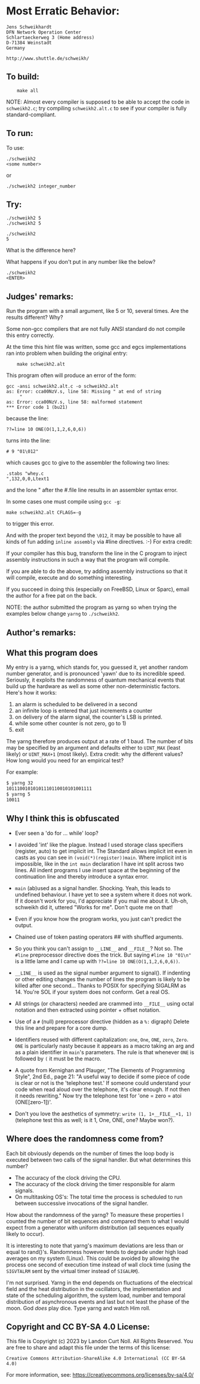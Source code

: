 # Most Erratic Behavior:

    Jens Schweikhardt
    DFN Network Operation Center
    Schlartaeckerweg 3 (Home address)
    D-71384 Weinstadt
    Germany

    http://www.shuttle.de/schweikh/


## To build:

        make all

NOTE: Almost every compiler is supposed to be able to accept the code in
`schweikh2.c`; try compiling `schweikh2.alt.c` to see if your compiler
is fully standard-compliant.

## To run:

To use:

	./schweikh2
	<some number> 

or

	./schweikh2 integer_number

## Try:

	./schweikh2 5
	./schweikh2 5

	./schweikh2
	5

What is the difference here?

What happens if you don't put in any number like the below?

	./schweikh2
	<ENTER>


## Judges' remarks:

Run the program with a small argument, like 5 or 10, several times.  Are the
results different? Why?

Some non-gcc compilers that are not fully ANSI standard do not compile this
entry correctly.

At the time this hint file was written, some gcc and egcs implementations ran
into problem when building the original entry:

	    make schweikh2.alt

This program often will produce an error of the form:

	gcc -ansi schweikh2.alt.c -o schweikh2.alt
	as: Error: cca00NzV.s, line 58: Missing " at end of string
	     "
	as: Error: cca00NzV.s, line 58: malformed statement
	*** Error code 1 (bu21)

because the line:

	??=line 10 ONE(O(1,1,2,6,0,6))

turns into the line:

	# 9 "01\012"

which causes gcc to give to the assembler the following two lines:

	.stabs "whey.c
	",132,0,0,Ltext1

and the lone " after the #.file line results in an assembler syntax error.

In some cases one must compile using `gcc -g`:

	make schweikh2.alt CFLAGS=-g

to trigger this error.

And with the proper text beyond the `\012`, it may be possible to have
all kinds of fun adding `inline assembly` via #line directives.  :-)
For extra credit:

If your compiler has this bug, transform the line in the C
program to inject assembly instructions in such a way that
the program will compile.

If you are able to do the above, try adding assembly instructions
so that it will compile, execute and do something interesting.

If you succeed in doing this (especially on FreeBSD, Linux or Sparc),
email the author for a free pat on the back.

NOTE: the author submitted the program as yarng so when trying the examples
below change `yarng` to `./schweikh2`.

## Author's remarks:

What this program does
----------------------

My entry is a yarng, which stands for, you guessed it, yet another
random number generator, and is pronounced 'yawn' due to its
incredible speed.  Seriously, it exploits the randomness of quantum
mechanical events that build up the hardware as well as some other
non-deterministic factors.  Here's how it works:

1. an alarm is scheduled to be delivered in a second
2. an infinite loop is entered that just increments a counter
3. on delivery of the alarm signal, the counter's LSB is printed.
4. while some other counter is not zero, go to 1)
5. exit

The yarng therefore produces output at a rate of 1 baud. The number of
bits may be specified by an argument and defaults either to `UINT_MAX`
(least likely) or `UINT_MAX+1` (most likely). Extra credit: why the
different values? How long would you need for an empirical test?

For example:

```sh
$ yarng 32
10111001010101110110010101001111
$ yarng 5
10011
```

Why I think this is obfuscated
------------------------------

- Ever seen a 'do for ... while' loop?

- I avoided 'int' like the plague. Instead I used storage class specifiers
(register, auto) to get implicit int. The Standard allows implicit int even in
casts as you can see in `(void(*)(register))main`. Where implicit int is
impossible, like in the `int main` declaration I have int split across two
lines. All indent programs I use insert space at the beginning of the
continuation line and thereby introduce a syntax error.

- `main` (ab)used as a signal handler. Shocking. Yeah, this leads to undefined
behaviour. I have yet to see a system where it does not work. If it doesn't work
for you, I'd appreciate if you mail me about it.  Uh-oh, schweikh did it,
uttered "Works for me". Don't quote me on that!

- Even if you know how the program works, you just can't predict the output.

- Chained use of token pasting operators ## with shuffled arguments.

- So you think you can't assign to `__LINE__` and `__FILE__`? Not so. The `#line`
preprocessor directive does the trick. But saying `#line 10 "01\n"` is a little
lame and I came up with `??=line 10 ONE(O(1,1,2,6,0,6))`.

- `__LINE__` is used as the signal number argument to signal(). If indenting or
other editing changes the number of lines the program is likely to be killed
after one second... Thanks to POSIX for specifying SIGALRM as 14.  You're SOL if
your system does not conform. Get a real OS.

- All strings (or characters) needed are crammed into `__FILE__` using octal
notation and then extracted using pointer + offset notation.

- Use of a `#` (null) preprocessor directive (hidden as a `%:` digraph) Delete
this line and prepare for a core dump.

- Identifiers reused with different capitalization: `one`, `One`, `ONE`, `zero`,
`Zero`. `ONE` is particularly nasty because it appears as a macro taking an arg
and as a plain identifier in `main`'s parameters. The rule is that whenever
`ONE` is followed by `(` it must be the macro.

- A quote from Kernighan and Plauger, "The Elements of Programming Style", 2nd
Ed., page 21: "A useful way to decide if some piece of code is clear or not is
the 'telephone test.' If someone could understand your code when read aloud
over the telephone, it's clear enough. If not then it needs rewriting." Now try
the telephone test for 'one = zero = atoi (ONE[zero-1])'.

- Don't you love the aesthetics of symmetry: `write (1, 1+__FILE__+1, 1)`
(telephone test this as well; is it 1, One, ONE, one? Maybe won?).

Where does the randomness come from?
------------------------------------

Each bit obviously depends on the number of times the loop body is
executed between two calls of the signal handler. But what determines
this number?

- The accuracy of the clock driving the CPU.
- The accuracy of the clock driving the timer responsible for alarm signals.
- On multitasking OS's: The total time the process is scheduled to run between
successive invocations of the signal handler.

How about the randomness of the yarng? To measure these properties I
counted the number of bit sequences and compared them to what I would
expect from a generator with uniform distribution (all sequences
equally likely to occur).

It is interesting to note that yarng's maximum deviations are less
than or equal to rand()'s. Randomness however tends to degrade under
high load averages on my system (Linux). This could be avoided by
allowing the process one second of execution time instead of wall
clock time (using the `SIGVTALRM` sent by the virtual timer
instead of `SIGALRM`).

I'm not surprised. Yarng in the end depends on fluctuations of the
electrical field and the heat distribution in the oscillators, the
implementation and state of the scheduling algorithm, the system
load, number and temporal distribution of asynchronous events and
last but not least the phase of the moon. God _does_ play dice.
Type yarng and watch Him roll.

## Copyright and CC BY-SA 4.0 License:

This file is Copyright (c) 2023 by Landon Curt Noll.  All Rights Reserved.
You are free to share and adapt this file under the terms of this license:

    Creative Commons Attribution-ShareAlike 4.0 International (CC BY-SA 4.0)

For more information, see: https://creativecommons.org/licenses/by-sa/4.0/
